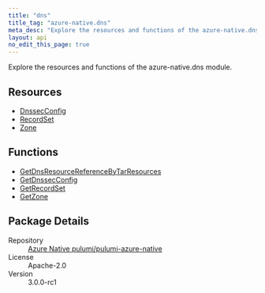 ```yaml
---
title: "dns"
title_tag: "azure-native.dns"
meta_desc: "Explore the resources and functions of the azure-native.dns module."
layout: api
no_edit_this_page: true
---
```


<!-- WARNING: this file was generated by Pulumi Docs Generator. -->
<!-- Do not edit by hand unless you're certain you know what you are doing! -->

Explore the resources and functions of the azure-native.dns module.

<h2 id="resources">Resources</h2>
<ul class="api">
    <li><a href="dnssecconfig/" title="DnssecConfig">DnssecConfig</a></li>
    <li><a href="recordset/" title="RecordSet">RecordSet</a></li>
    <li><a href="zone/" title="Zone">Zone</a></li>
</ul>

<h2 id="functions">Functions</h2>
<ul class="api">
    <li><a href="getdnsresourcereferencebytarresources/" title="GetDnsResourceReferenceByTarResources">GetDnsResourceReferenceByTarResources</a></li>
    <li><a href="getdnssecconfig/" title="GetDnssecConfig">GetDnssecConfig</a></li>
    <li><a href="getrecordset/" title="GetRecordSet">GetRecordSet</a></li>
    <li><a href="getzone/" title="GetZone">GetZone</a></li>
</ul>

<h2 id="package-details">Package Details</h2>
<dl class="package-details">
	<dt>Repository</dt>
	<dd><a href="https://github.com/pulumi/pulumi-azure-native">Azure Native pulumi/pulumi-azure-native</a></dd>
	<dt>License</dt>
	<dd>Apache-2.0</dd>
	<dt>Version</dt>
	<dd>3.0.0-rc1</dd>
</dl>

